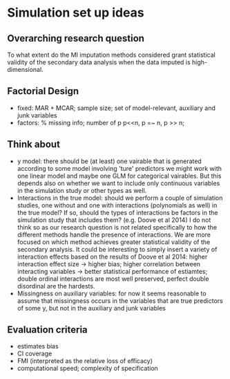 # Simulation set up ideas

## Overarching research question
To what extent do the MI imputation methods considered grant statistical validity of the secondary data
analysis when the data imputed is high-dimensional.

## Factorial Design
* fixed: MAR + MCAR; sample size; set of model-relevant, auxiliary and junk variables
* factors: % missing info; number of p p<<n, p =~ n, p >> n;

## Think about
* y model: there should be (at least) one vairable that is generated according to some model involving 'ture' predictors
	we might work with one linear model and maybe one GLM for categorical vairables. But this depends
	also on whether we want to include only continuous variables in the simulation study or other types 
	as well.
* Interactions in the true model: should we perform a couple of simulation studies, one without and one with 
	interactions (polynomials as well) in the true model? If so, should the types of interactions be 
	factors in the simulation study that includes them? (e.g. Doove et al 2014) I do not think so as our research
	question is not related specifically to how the different methods handle the presence of interactions.
	We are more focused on which method achieves greater statistical validity of the secondary analysis. 
	It could be interesting to simply insert a variety of interaction effects based on the results of Doove
	et al 2014: higher interaction effect size -> higher bias; higher correlation between interacting 
	variables -> better statistical performance of estiamtes; double ordinal interactions are most well
	preserved, perfect double disordinal are the hardests.
* Missingness on auxiliary variables: for now it seems reasonable to assume that missingness occurs in 
	the variables that are true predictors of some y, but not in the auxiliary and junk variables

## Evaluation criteria
* estimates bias
* CI coverage
* FMI (interpreted as the relative loss of efficacy)
* computational speed; complexity of specification


